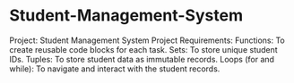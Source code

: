 # Student-Management-System
Project: Student Management System Project Requirements: Functions: To create reusable code blocks for each task. Sets: To store unique student IDs. Tuples: To store student data as immutable records. Loops (for and while): To navigate and interact with the student records.

